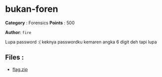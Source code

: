 # bukan-foren

**Category** : Forensics
**Points** : 500

**Author**: `fire`

Lupa password :( keknya passwordku kemaren angka 6 digit deh tapi lupa


## Files : 
 - [flag.zip](./flag.zip)


